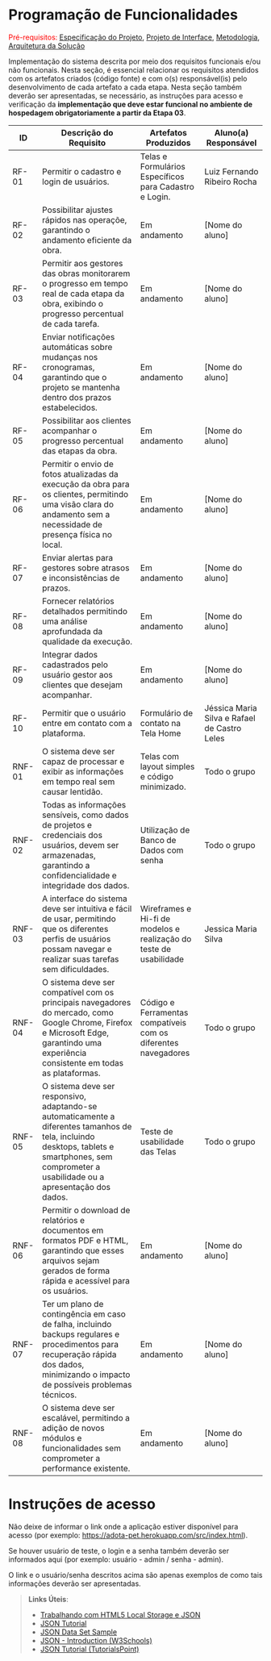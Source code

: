 # Programação de Funcionalidades

<span style="color:red">Pré-requisitos: <a href="https://github.com/ICEI-PUC-Minas-PMV-ADS/pmv-ads-2024-2-e2-proj-int-t7-concreta/blob/main/docs/02-Especifica%C3%A7%C3%A3o%20do%20Projeto.md"> Especificação do Projeto</a></span>, <a href="https://github.com/ICEI-PUC-Minas-PMV-ADS/pmv-ads-2024-2-e2-proj-int-t7-concreta/blob/main/docs/04-Projeto%20de%20Interface.md"> Projeto de Interface</a>, <a href="https://github.com/ICEI-PUC-Minas-PMV-ADS/pmv-ads-2024-2-e2-proj-int-t7-concreta/blob/main/docs/03-Metodologia.md"> Metodologia</a>, <a href="https://github.com/ICEI-PUC-Minas-PMV-ADS/pmv-ads-2024-2-e2-proj-int-t7-concreta/blob/main/docs/05-Arquitetura%20da%20Solu%C3%A7%C3%A3o.md"> Arquitetura da Solução</a>

Implementação do sistema descrita por meio dos requisitos funcionais e/ou não funcionais. Nesta seção, é essencial relacionar os requisitos atendidos com os artefatos criados (código fonte) e com o(s) responsável(is) pelo desenvolvimento de cada artefato a cada etapa. Nesta seção também deverão ser apresentadas, se necessário, as instruções para acesso e verificação da **implementação que deve estar funcional no ambiente de hospedagem obrigatoriamente a partir da Etapa 03**.


| ID      | Descrição do Requisito                                                                                              | Artefatos Produzidos                                   | Aluno(a) Responsável        |
|---------|---------------------------------------------------------------------------------------------------------------------|-------------------------------------------------------|------------------------------|
| RF-01   | Permitir o cadastro e login de usuários.                                                                            | Telas e Formulários Específicos para Cadastro e Login.                            | Luiz Fernando Ribeiro Rocha              |
| RF-02   | Possibilitar ajustes rápidos nas operaçõe, garantindo o andamento eficiente da obra. | Em andamento                            | [Nome do aluno]              |
| RF-03   | Permitir aos gestores das obras monitorarem o progresso em tempo real de cada etapa da obra, exibindo o progresso percentual de cada tarefa. | Em andamento                            | [Nome do aluno]              |
| RF-04   | Enviar notificações automáticas sobre mudanças nos cronogramas, garantindo que o projeto se mantenha dentro dos prazos estabelecidos. | Em andamento                            | [Nome do aluno]              |
| RF-05   | Possibilitar aos clientes acompanhar o progresso percentual das etapas da obra.                                     | Em andamento                            | [Nome do aluno]              |
| RF-06   | Permitir o envio de fotos atualizadas da execução da obra para os clientes, permitindo uma visão clara do andamento sem a necessidade de presença física no local. | Em andamento                            | [Nome do aluno]              |
| RF-07   | Enviar alertas para gestores sobre atrasos e inconsistências de prazos.                                              | Em andamento                            | [Nome do aluno]              |
| RF-08   | Fornecer relatórios detalhados permitindo uma análise aprofundada da qualidade da execução.                          | Em andamento                            | [Nome do aluno]              |
| RF-09   | Integrar dados cadastrados pelo usuário gestor aos clientes que desejam acompanhar.                                 | Em andamento                            | [Nome do aluno]              |
| RF-10   | Permitir que o usuário entre em contato com a plataforma.                                                           | Formulário de contato na Tela Home                            | Jéssica Maria Silva e Rafael de Castro Leles              |
| RNF-01  | O sistema deve ser capaz de processar e exibir as informações em tempo real sem causar lentidão.                   | Telas com layout simples e código minimizado.                            | Todo o grupo              |
| RNF-02  | Todas as informações sensíveis, como dados de projetos e credenciais dos usuários, devem ser armazenadas, garantindo a confidencialidade e integridade dos dados. | Utilização de Banco de Dados com senha                            | Todo o grupo              |
| RNF-03  | A interface do sistema deve ser intuitiva e fácil de usar, permitindo que os diferentes perfis de usuários possam navegar e realizar suas tarefas sem dificuldades. | Wireframes e Hi-fi de modelos e realização do teste de usabilidade                            | Jessica Maria Silva              |
| RNF-04  | O sistema deve ser compatível com os principais navegadores do mercado, como Google Chrome, Firefox e Microsoft Edge, garantindo uma experiência consistente em todas as plataformas. | Código e Ferramentas compatíveis com os diferentes navegadores                            | Todo o grupo              |
| RNF-05  | O sistema deve ser responsivo, adaptando-se automaticamente a diferentes tamanhos de tela, incluindo desktops, tablets e smartphones, sem comprometer a usabilidade ou a apresentação dos dados. | Teste de usabilidade das Telas                            | Todo o grupo              |
| RNF-06  | Permitir o download de relatórios e documentos em formatos PDF e HTML, garantindo que esses arquivos sejam gerados de forma rápida e acessível para os usuários. | Em andamento                           | [Nome do aluno]              |
| RNF-07  | Ter um plano de contingência em caso de falha, incluindo backups regulares e procedimentos para recuperação rápida dos dados, minimizando o impacto de possíveis problemas técnicos. | Em andamento                            | [Nome do aluno]              |
| RNF-08  | O sistema deve ser escalável, permitindo a adição de novos módulos e funcionalidades sem comprometer a performance existente. | Em andamento                            | [Nome do aluno]              |

# Instruções de acesso

Não deixe de informar o link onde a aplicação estiver disponível para acesso (por exemplo: https://adota-pet.herokuapp.com/src/index.html).

Se houver usuário de teste, o login e a senha também deverão ser informados aqui (por exemplo: usuário - admin / senha - admin).

O link e o usuário/senha descritos acima são apenas exemplos de como tais informações deverão ser apresentadas.

> **Links Úteis**:
>
> - [Trabalhando com HTML5 Local Storage e JSON](https://www.devmedia.com.br/trabalhando-com-html5-local-storage-e-json/29045)
> - [JSON Tutorial](https://www.w3resource.com/JSON)
> - [JSON Data Set Sample](https://opensource.adobe.com/Spry/samples/data_region/JSONDataSetSample.html)
> - [JSON - Introduction (W3Schools)](https://www.w3schools.com/js/js_json_intro.asp)
> - [JSON Tutorial (TutorialsPoint)](https://www.tutorialspoint.com/json/index.htm)
